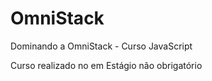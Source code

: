 # OmniStack
Dominando a OmniStack - Curso JavaScript

Curso realizado no em Estágio não obrigatório
